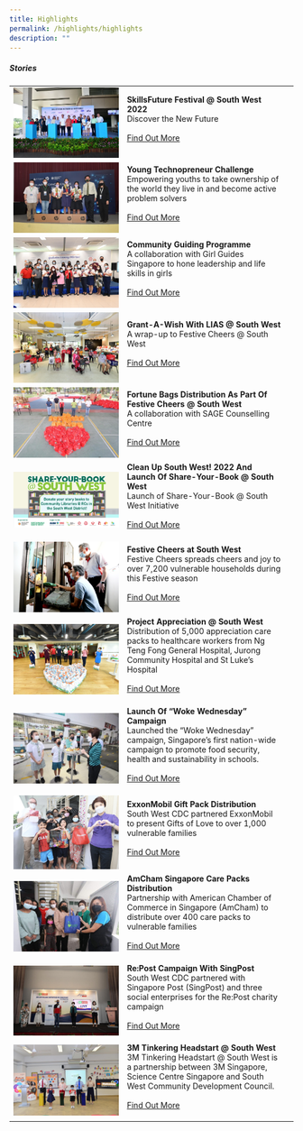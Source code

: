 ```yaml
---
title: Highlights
permalink: /highlights/highlights
description: ""
---
```

##### Stories

| ||  |
| -------- | -------- | -------- |
|![](/images/Stories/295245125_10159828757121273_3111037502924620082_n.jpg)| **SkillsFuture Festival @ South West 2022**<br>Discover the New Future<br><br> [Find Out More](/highlights/sff22)<br><br>|   |
|![](/images/Highlights/292029908_10159808953701273_3093833776117131856_n.jpg)|**Young Technopreneur Challenge**<br>Empowering youths to take ownership of the world they live in and become active problem solvers<br><br> [Find Out More](/highlights/ytc)<br><br>|   |
|![](/images/Stories/284806155_10159736023476273_3472926075390244589_n.jpg)|**Community Guiding Programme**<br>A collaboration with Girl Guides Singapore to hone leadership and life skills in girls<br><br> [Find Out More](/highlights/cgp)<br><br>|  | 
| ![](/images/Highlights/Grant-A-Wish%20with%20LIAS%20@%20SW%20-%20Pic%201.jpg)    |   **Grant-A-Wish With LIAS @ South West**<br> A wrap-up to Festive Cheers @ South West <br><br> [Find Out More](/highlights/Grant-A-Wish-With-LIAS-SouthWest)<br><br>|      |
| ![](/images/Highlights/Festive%20Cheers%20@%20SW%20-%20Pic%201.jpg)    |   **Fortune Bags Distribution As Part Of Festive Cheers @ South West**<br> A collaboration with SAGE Counselling Centre <br><br> [Find Out More](/highlights/Fortune-Bags-Distribution-As-Part-Of-Festive-Cheers-SouthWest)<br><br>|      |
| ![](/images/Highlights/lastscene_1920x1080px_v1-(002).jpg)|  **Clean Up South West! 2022 And Launch Of Share-Your-Book @ South West**<br>Launch of Share-Your-Book @ South West Initiative<br><br> [Find Out More](/highlights/CleanUp-SouthWest-2022-And-Launch-Of-Share-Your-Book-SouthWest)<br><br>|
|![](/images/Highlights/festive-cheers.jpg)| **Festive Cheers at South West**<br>Festive Cheers spreads cheers and joy to over 7,200 vulnerable households during this Festive season<br><br> [Find Out More](/highlights/Festive-Cheers-SouthWest)<br><br>|   |
| ![](/images/Highlights/project-appreciation.jpg)    |   **Project Appreciation @ South West**<br>Distribution of 5,000 appreciation care packs to healthcare workers from Ng Teng Fong General Hospital, Jurong Community Hospital and St Luke’s Hospital<br><br> [Find Out More](/highlights/Project-Appreciation-South-West)<br><br>|      |
| ![](/images/Highlights/Woke%20wednesday%20photo.jpg)   |   **Launch Of “Woke Wednesday” Campaign**<br>Launched the “Woke Wednesday” campaign, Singapore’s first nation-wide campaign to promote food security, health and sustainability in schools.<br><br> [Find Out More](/highlights/Launch-Of-WokeWednesday-Campaign)<br><br>|      |
| ![](/images/Highlights/ExxonMobil%20Grocery%20Pack%20Distribution.jpeg)   |   **ExxonMobil Gift Pack Distribution**<br>South West CDC partnered ExxonMobil to present Gifts of Love to over 1,000 vulnerable families<br><br> [Find Out More](/highlights/ExxonMobil-Gift-Pack-Distribution)<br><br>|      |
|![](/images/Highlights/amcham.jpg) | **AmCham Singapore Care Packs Distribution**<br>Partnership with American Chamber of Commerce in Singapore (AmCham) to distribute over 400 care packs to vulnerable families<br><br> [Find Out More](/highlights/AmCham-Singapore-Care-Packs-Distribution)<br><br>|      |
|![](/images/Highlights/Re%20Post%20Photo.jpg) | **Re:Post Campaign With SingPost**<br>South West CDC partnered with Singapore Post (SingPost) and three social enterprises for the Re:Post charity campaign<br><br> [Find Out More](/highlights/Re-Post-Campaign-With-SingPost)<br><br>|      |
|![](/images/Highlights/3M%20hr.jpg) | **3M Tinkering Headstart @ South West**<br>3M Tinkering Headstart @ South West is a partnership between 3M Singapore, Science Centre Singapore and South West Community Development Council.<br><br> [Find Out More](/highlights/3M-Tinkering-Headstart-SouthWest)<br><br>|      |